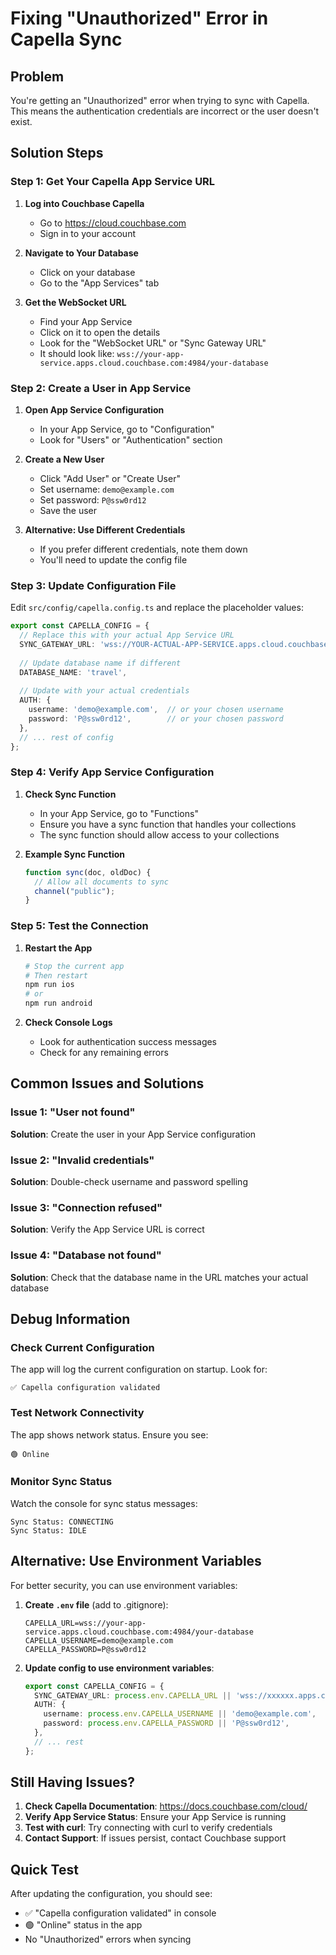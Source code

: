 # Fixing "Unauthorized" Error in Capella Sync

## Problem
You're getting an "Unauthorized" error when trying to sync with Capella. This means the authentication credentials are incorrect or the user doesn't exist.

## Solution Steps

### Step 1: Get Your Capella App Service URL

1. **Log into Couchbase Capella**
   - Go to https://cloud.couchbase.com
   - Sign in to your account

2. **Navigate to Your Database**
   - Click on your database
   - Go to the "App Services" tab

3. **Get the WebSocket URL**
   - Find your App Service
   - Click on it to open the details
   - Look for the "WebSocket URL" or "Sync Gateway URL"
   - It should look like: `wss://your-app-service.apps.cloud.couchbase.com:4984/your-database`

### Step 2: Create a User in App Service

1. **Open App Service Configuration**
   - In your App Service, go to "Configuration"
   - Look for "Users" or "Authentication" section

2. **Create a New User**
   - Click "Add User" or "Create User"
   - Set username: `demo@example.com`
   - Set password: `P@ssw0rd12`
   - Save the user

3. **Alternative: Use Different Credentials**
   - If you prefer different credentials, note them down
   - You'll need to update the config file

### Step 3: Update Configuration File

Edit `src/config/capella.config.ts` and replace the placeholder values:

```typescript
export const CAPELLA_CONFIG = {
  // Replace this with your actual App Service URL
  SYNC_GATEWAY_URL: 'wss://YOUR-ACTUAL-APP-SERVICE.apps.cloud.couchbase.com:4984/YOUR-DATABASE-NAME',
  
  // Update database name if different
  DATABASE_NAME: 'travel',
  
  // Update with your actual credentials
  AUTH: {
    username: 'demo@example.com',  // or your chosen username
    password: 'P@ssw0rd12',        // or your chosen password
  },
  // ... rest of config
};
```

### Step 4: Verify App Service Configuration

1. **Check Sync Function**
   - In your App Service, go to "Functions"
   - Ensure you have a sync function that handles your collections
   - The sync function should allow access to your collections

2. **Example Sync Function**
   ```javascript
   function sync(doc, oldDoc) {
     // Allow all documents to sync
     channel("public");
   }
   ```

### Step 5: Test the Connection

1. **Restart the App**
   ```bash
   # Stop the current app
   # Then restart
   npm run ios
   # or
   npm run android
   ```

2. **Check Console Logs**
   - Look for authentication success messages
   - Check for any remaining errors

## Common Issues and Solutions

### Issue 1: "User not found"
**Solution**: Create the user in your App Service configuration

### Issue 2: "Invalid credentials"
**Solution**: Double-check username and password spelling

### Issue 3: "Connection refused"
**Solution**: Verify the App Service URL is correct

### Issue 4: "Database not found"
**Solution**: Check that the database name in the URL matches your actual database

## Debug Information

### Check Current Configuration
The app will log the current configuration on startup. Look for:
```
✅ Capella configuration validated
```

### Test Network Connectivity
The app shows network status. Ensure you see:
```
🟢 Online
```

### Monitor Sync Status
Watch the console for sync status messages:
```
Sync Status: CONNECTING
Sync Status: IDLE
```

## Alternative: Use Environment Variables

For better security, you can use environment variables:

1. **Create `.env` file** (add to .gitignore):
   ```
   CAPELLA_URL=wss://your-app-service.apps.cloud.couchbase.com:4984/your-database
   CAPELLA_USERNAME=demo@example.com
   CAPELLA_PASSWORD=P@ssw0rd12
   ```

2. **Update config to use environment variables**:
   ```typescript
   export const CAPELLA_CONFIG = {
     SYNC_GATEWAY_URL: process.env.CAPELLA_URL || 'wss://xxxxxx.apps.cloud.couchbase.com:4984/travel-location',
     AUTH: {
       username: process.env.CAPELLA_USERNAME || 'demo@example.com',
       password: process.env.CAPELLA_PASSWORD || 'P@ssw0rd12',
     },
     // ... rest
   };
   ```

## Still Having Issues?

1. **Check Capella Documentation**: https://docs.couchbase.com/cloud/
2. **Verify App Service Status**: Ensure your App Service is running
3. **Test with curl**: Try connecting with curl to verify credentials
4. **Contact Support**: If issues persist, contact Couchbase support

## Quick Test

After updating the configuration, you should see:
- ✅ "Capella configuration validated" in console
- 🟢 "Online" status in the app
- No "Unauthorized" errors when syncing